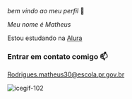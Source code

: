 _bem vindo ao meu perfil_ 💙

_Meu nome é Matheus_

Estou estudando na [Alura](Https://www.alura.com.br)

### Entrar em contato comigo 📫

Rodrigues.matheus30@escola.pr.gov.br

![icegif-102](https://github.com/user-attachments/assets/fa65e4dd-2a0f-4148-abeb-34a6e26c7eb3)

